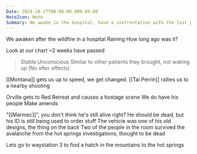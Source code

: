 ```yaml
---
Date: 2024-10-27T00:00:00.000-04:00
NoteIcon: Note
Summary: We awake in the hospital, have a confrontation with the lost people, and set out for the Mountain to find the dead guy.
---
```

We awaken after the wildfire in a hospital
Raining
How long ago was it?

Look at our chart
~2 weeks have passed
> Stable
> Unconscious
> Similar to other patients they brought, not waking up
> (No after effects)

[[Montana]] gets us up to speed, we get changed.
[[Tai Perrin]] rallies us to a nearby shooting

Orville gets to Red Retreat and causes a hostage scene
We do have his people
Make amends

"[[Marmec]]", you don't think he's still alive right?
He should be dead, but his ID is still being used to order stuff
The vehicle was one of his old designs, the thing on the back
Two of the people in the room survived the avalanche from the hot springs investigations, thought to be dead

Lets go to waystation 3 to find a hatch in the mountains to the hot springs
